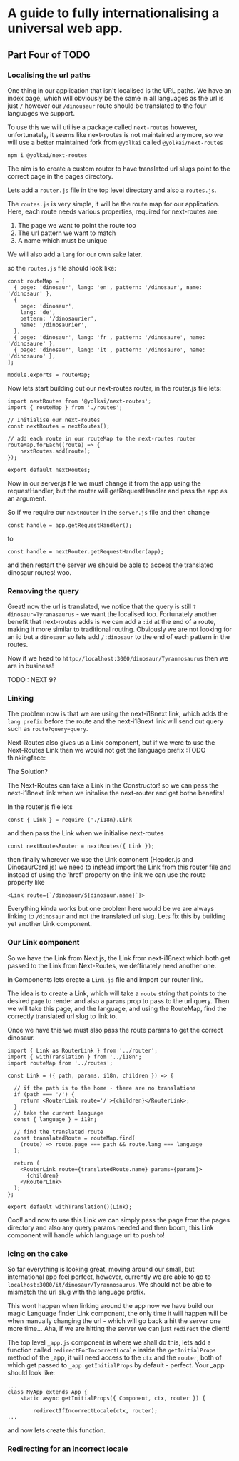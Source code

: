 # A guide to fully internationalising a universal web app.

## Part Four of TODO

### Localising the url paths

One thing in our application that isn't localised is the URL paths. We have an index page, which will obviously be the same in all languages as the url is just `/` however our `/dinousaur` route should be translated to the four languages we support.

To use this we will utilise a package called `next-routes` however, unfortunately, it seems like next-routes is not maintained anymore, so we will use a better maintained fork from `@yolkai` called `@yolkai/next-routes`

```
npm i @yolkai/next-routes
```

The aim is to create a custom router to have translated url slugs point to the correct page in the pages directory.

Lets add a `router.js` file in the top level directory and also a `routes.js`.

The `routes.js` is very simple, it will be the route map for our application. Here, each route needs various properties, required for next-routes are:

1. The page we want to point the route too
2. The url pattern we want to match
3. A name which must be unique

We will also add a `lang` for our own sake later.

so the `routes.js` file should look like:

```
const routeMap = [
  { page: 'dinosaur', lang: 'en', pattern: '/dinosaur', name: '/dinosaur' },
  {
    page: 'dinosaur',
    lang: 'de',
    pattern: '/dinosaurier',
    name: '/dinosaurier',
  },
  { page: 'dinosaur', lang: 'fr', pattern: '/dinosaure', name: '/dinosaure' },
  { page: 'dinosaur', lang: 'it', pattern: '/dinosauro', name: '/dinosauro' },
];

module.exports = routeMap;

```

Now lets start building out our next-routes router, in the router.js file lets:

```
import nextRoutes from '@yolkai/next-routes';
import { routeMap } from './routes';

// Initialise our next-routes
const nextRoutes = nextRoutes();

// add each route in our routeMap to the next-routes router
routeMap.forEach((route) => {
    nextRoutes.add(route);
});

export default nextRoutes;
```

Now in our server.js file we must change it from the app using the requestHandler, but the router will getRequestHandler and pass the app as an argument.

So if we require our `nextRouter` in the `server.js` file and then change

```
const handle = app.getRequestHandler();
```

to

```
const handle = nextRouter.getRequestHandler(app);
```

and then restart the server we should be able to access the translated dinosaur routes! woo.

### Removing the query

Great! now the url is translated, we notice that the query is still `?dinosaur=Tyranasaurus` - we want the localised too. Fortunately another benefit that next-routes adds is we can add a `:id` at the end of a route, making it more similar to traditional routing. Obviously we are not looking for an id but a `dinosaur` so lets add `/:dinosaur` to the end of each pattern in the routes.

Now if we head to `http://localhost:3000/dinosaur/Tyrannosaurus` then we are in business!

TODO : NEXT 9?

### Linking

The problem now is that we are using the next-i18next link, which adds the `lang prefix` before the route and the next-i18next link will send out query such as `route?query=query`.

Next-Routes also gives us a Link component, but if we were to use the Next-Routes Link then we would not get the language prefix :TODO thinkingface:

The Solution?

The Next-Routes can take a Link in the Constructor! so we can pass the next-i18next link when we initalise the next-router and get bothe benefits!

In the router.js file lets

```
const { Link } = require ('./i18n).Link
```

and then pass the Link when we initialise next-routes

```
const nextRoutesRouter = nextRoutes({ Link });
```

then finally wherever we use the Link comonent (Header.js and DinosaurCard.js) we need to instead import the Link from this router file and instead of using the 'href' property on the link we can use the route property like

```
<Link route={`/dinosaur/${dinosaur.name}`}>
```

Everything kinda works but one problem here would be we are always linking to `/dinosaur` and not the translated url slug. Lets fix this by building yet another Link component.

### Our Link component

So we have the Link from Next.js, the Link from next-i18next which both get passed to the Link from Next-Routes, we deffinately need another one.

in Components lets create a `Link.js` file and import our router link.

The idea is to create a Link, which will take a `route` string that points to the desired `page` to render and also a `params` prop to pass to the url query. Then we will take this page, and the language, and using the RouteMap, find the correctly translated url slug to link to.

Once we have this we must also pass the route params to get the correct dinosaur.

```
import { Link as RouterLink } from '../router';
import { withTranslation } from '../i18n';
import routeMap from '../routes';

const Link = ({ path, params, i18n, children }) => {

  // if the path is to the home - there are no translations
  if (path === '/') {
    return <RouterLink route='/'>{children}</RouterLink>;
  }
  // take the current language
  const { language } = i18n;

  // find the translated route
  const translatedRoute = routeMap.find(
    (route) => route.page === path && route.lang === language
  );

  return (
    <RouterLink route={translatedRoute.name} params={params}>
      {children}
    </RouterLink>
  );
};

export default withTranslation()(Link);
```

Cool! and now to use this Link we can simply pass the page from the pages directory and also any query params needed and then boom, this Link component will handle which language url to push to!

### Icing on the cake

So far everything is looking great, moving around our small, but international app feel perfect, however, currently we are able to go to `localhost:3000/it/dinosaur/Tyrannosaurus`. We should not be able to mismatch the url slug with the language prefix.

This wont happen when linking around the app now we have build our magic Language finder Link component, the only time it will happen will be when manually changing the url - which will go back a hit the server one more time... Aha, if we are hitting the server we can just `redirect` the client!

The top level `_app.js` component is where we shall do this, lets add a function called `redirectForIncorrectLocale` inside the `getInitialProps` method of the \_app, it will need access to the `ctx` and the `router`, both of which get passed to `_app.getInitialProps` by default - perfect. Your \_app should look like:

```
...
class MyApp extends App {
	static async getInitialProps({ Component, ctx, router }) {

		redirectIfIncorrectLocale(ctx, router);
...
```

and now lets create this function.

### Redirecting for an incorrect locale
